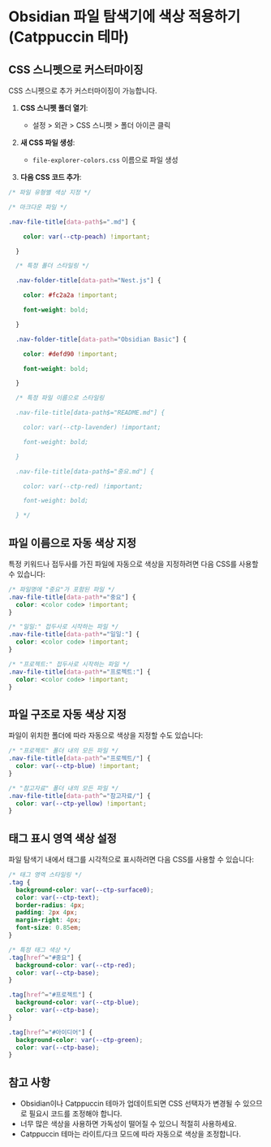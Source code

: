 # Obsidian 파일 탐색기에 색상 적용하기 (Catppuccin 테마)

## CSS 스니펫으로 커스터마이징

CSS 스니펫으로 추가 커스터마이징이 가능합니다.

1. **CSS 스니펫 폴더 열기**:
    - 설정 > 외관 > CSS 스니펫 > 폴더 아이콘 클릭

2. **새 CSS 파일 생성**:
    - `file-explorer-colors.css` 이름으로 파일 생성

3. **다음 CSS 코드 추가**:
    

```css
/* 파일 유형별 색상 지정 */

/* 마크다운 파일 */

.nav-file-title[data-path$=".md"] {

    color: var(--ctp-peach) !important;

  }

  /* 특정 폴더 스타일링 */

  .nav-folder-title[data-path="Nest.js"] {

    color: #fc2a2a !important;

    font-weight: bold;

  }

  .nav-folder-title[data-path="Obsidian Basic"] {

    color: #defd90 !important;

    font-weight: bold;

  }

  /* 특정 파일 이름으로 스타일링

  .nav-file-title[data-path$="README.md"] {

    color: var(--ctp-lavender) !important;

    font-weight: bold;

  }

  .nav-file-title[data-path$="중요.md"] {

    color: var(--ctp-red) !important;

    font-weight: bold;

  } */
```

## 파일 이름으로 자동 색상 지정

특정 키워드나 접두사를 가진 파일에 자동으로 색상을 지정하려면 다음 CSS를 사용할 수 있습니다:

```css
/* 파일명에 "중요"가 포함된 파일 */
.nav-file-title[data-path*="중요"] {
  color: <color code> !important;
}

/* "일일:" 접두사로 시작하는 파일 */
.nav-file-title[data-path*="일일:"] {
  color: <color code> !important;
}

/* "프로젝트:" 접두사로 시작하는 파일 */
.nav-file-title[data-path*="프로젝트:"] {
  color: <color code> !important;
}
```

## 파일 구조로 자동 색상 지정

파일이 위치한 폴더에 따라 자동으로 색상을 지정할 수도 있습니다:

```css
/* "프로젝트" 폴더 내의 모든 파일 */
.nav-file-title[data-path^="프로젝트/"] {
  color: var(--ctp-blue) !important;
}

/* "참고자료" 폴더 내의 모든 파일 */
.nav-file-title[data-path^="참고자료/"] {
  color: var(--ctp-yellow) !important;
}
```

## 태그 표시 영역 색상 설정

파일 탐색기 내에서 태그를 시각적으로 표시하려면 다음 CSS를 사용할 수 있습니다:

```css
/* 태그 영역 스타일링 */
.tag {
  background-color: var(--ctp-surface0);
  color: var(--ctp-text);
  border-radius: 4px;
  padding: 2px 4px;
  margin-right: 4px;
  font-size: 0.85em;
}

/* 특정 태그 색상 */
.tag[href^="#중요"] {
  background-color: var(--ctp-red);
  color: var(--ctp-base);
}

.tag[href^="#프로젝트"] {
  background-color: var(--ctp-blue);
  color: var(--ctp-base);
}

.tag[href^="#아이디어"] {
  background-color: var(--ctp-green);
  color: var(--ctp-base);
}
```

## 참고 사항

- Obsidian이나 Catppuccin 테마가 업데이트되면 CSS 선택자가 변경될 수 있으므로 필요시 코드를 조정해야 합니다.
- 너무 많은 색상을 사용하면 가독성이 떨어질 수 있으니 적절히 사용하세요.
- Catppuccin 테마는 라이트/다크 모드에 따라 자동으로 색상을 조정합니다.